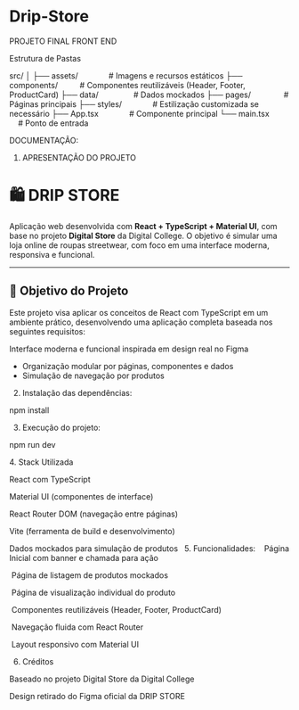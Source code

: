 # Drip-Store
PROJETO FINAL FRONT END

Estrutura de Pastas

src/
│
├── assets/              # Imagens e recursos estáticos
├── components/          # Componentes reutilizáveis (Header, Footer, ProductCard)
├── data/                # Dados mockados
├── pages/               # Páginas principais
├── styles/              # Estilização customizada se necessário
├── App.tsx              # Componente principal
└── main.tsx             # Ponto de entrada

DOCUMENTAÇÃO:
 
1. APRESENTAÇÃO DO PROJETO
 
# 🛍️ DRIP STORE

Aplicação web desenvolvida com **React + TypeScript + Material UI**, com base no projeto **Digital Store** da Digital College. O objetivo é simular uma loja online de roupas streetwear, com foco em uma interface moderna, responsiva e funcional.

---

## 🎯 Objetivo do Projeto

Este projeto visa aplicar os conceitos de React com TypeScript em um ambiente prático, desenvolvendo uma aplicação completa baseada nos seguintes requisitos:

Interface moderna e funcional inspirada em design real no Figma
- Organização modular por páginas, componentes e dados
- Simulação de navegação por produtos

2. Instalação das dependências:

npm install

3. Execução do projeto:

npm run dev

4. Stack Utilizada

React com TypeScript

Material UI (componentes de interface)

React Router DOM (navegação entre páginas)

Vite (ferramenta de build e desenvolvimento)

Dados mockados para simulação de produtos
 
5. Funcionalidades:
 
 Página Inicial com banner e chamada para ação

 Página de listagem de produtos mockados

 Página de visualização individual do produto

 Componentes reutilizáveis (Header, Footer, ProductCard)

 Navegação fluida com React Router

 Layout responsivo com Material UI

6. Créditos

Baseado no projeto Digital Store da Digital College

Design retirado do Figma oficial da DRIP STORE
